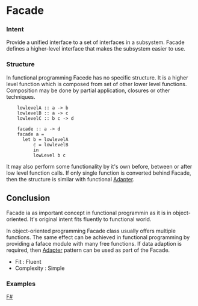 # Facade


### Intent

Provide a unified interface to a set of interfaces in a subsystem. Facade defines a higher-level interface that makes the subsystem easier to use.


### Structure

In functional programming Facede has no specific structure. It is a higher level function which is composed from set of other lower level functions. Composition may be done by partial application, closures or other techniques.

~~~~  
    lowlevelA :: a -> b
    lowlevelB :: a -> c
    lowlevelC :: b c -> d

    facade :: a -> d
    facade a =
      let b = lowlevelA
          c = lowlevelB
          in
          lowLevel b c
~~~~

It may also perform some functionality by it's own before, between or after low level function calls. If only single function is converted behind Facade, then the structure is similar with functional [Adapter](../adapter/README.MD).


## Conclusion

Facade ia as important concept in functional programmin as it is in object-oriented. It's original intent fits fluently to functional world. 

In object-oriented programming Facade class usually offers multiple functions. The same effect can be achieved in functional programming by providing a faface module with many free functions. If data adaption is required, then [Adapter](../adapter/README.md) pattern can be used as part of the Facade.

- Fit : Fluent
- Complexity : Simple


### Examples

[F#](facade.fsx)
